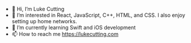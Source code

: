 - 👋 Hi, I’m Luke Cutting
- 👀 I’m interested in React, JavaScript, C++, HTML, and CSS. I also enjoy setting up home networks.
- 🌱 I’m currently learning Swift and iOS development
- 📫 How to reach me https://lukecutting.com

<!---
cutluk/cutluk is a ✨ special ✨ repository because its `README.md` (this file) appears on your GitHub profile.
You can click the Preview link to take a look at your changes.
--->
